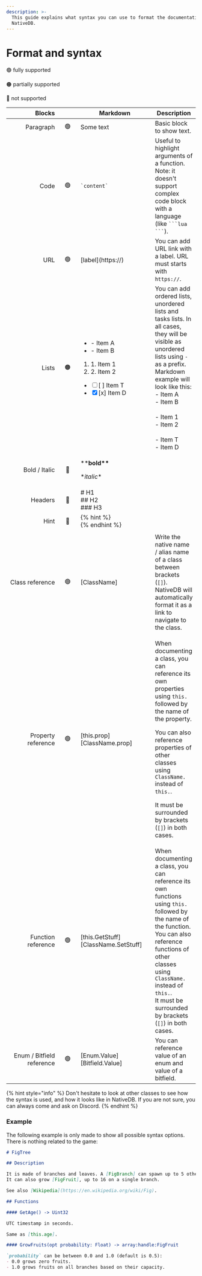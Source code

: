 ```yaml
---
description: >-
  This guide explains what syntax you can use to format the documentation for
  NativeDB.
---
```


# Format and syntax

🟢 fully supported

🟠 partially supported

🔴 not supported

<table data-full-width="true"><thead><tr><th width="165" align="right">Blocks</th><th width="57" align="center"></th><th width="201">Markdown</th><th>Description</th></tr></thead><tbody><tr><td align="right">Paragraph</td><td align="center">🟢​​</td><td>Some text</td><td>Basic block to show text.</td></tr><tr><td align="right">Code</td><td align="center">🟢​​</td><td><code>`content`</code></td><td>Useful to highlight arguments of a function.<br>Note: it doesn't support complex code block with a language (like <code>```lua ```</code>).</td></tr><tr><td align="right">URL</td><td align="center">🟢</td><td>[label](https://)</td><td>You can add URL link with a label. URL must starts with <code>https://</code>.</td></tr><tr><td align="right">Lists</td><td align="center">🟠​</td><td><ul><li>- Item A</li><li>- Item B</li></ul><ol><li>1. Item 1</li><li>2. Item 2</li></ol><ul class="contains-task-list"><li><input type="checkbox">[ ] Item T</li><li><input type="checkbox" checked>[x] Item D</li></ul></td><td>You can add ordered lists, unordered lists and tasks lists. In all cases, they will be visible as unordered lists using <code>-</code> as a prefix. Markdown example will look like this:<br>- Item A<br>- Item B<br><br>- Item 1<br>- Item 2<br><br>- Item T<br>- Item D</td></tr><tr><td align="right">Bold / Italic</td><td align="center">🔴​</td><td><p>**<strong>bold**</strong></p><p>*<em>italic</em>*</p></td><td></td></tr><tr><td align="right">Headers</td><td align="center">🔴</td><td># H1<br>## H2<br>### H3</td><td></td></tr><tr><td align="right">Hint</td><td align="center">🔴</td><td>{% hint %}<br>{% endhint %}</td><td></td></tr><tr><td align="right"></td><td align="center"></td><td></td><td></td></tr><tr><td align="right">Class reference</td><td align="center">🟢</td><td>[ClassName]</td><td>Write the native name / alias name of a class between brackets (<code>[]</code>). NativeDB will automatically format it as a link to navigate to the class.</td></tr><tr><td align="right">Property reference</td><td align="center">🟢</td><td>[this.prop]<br>[ClassName.prop]</td><td><p>When documenting a class, you can reference its own properties using <code>this.</code> followed by the name of the property.</p><p>You can also reference properties of other classes using <code>ClassName.</code> instead of <code>this.</code>.</p><p>It must be surrounded by brackets (<code>[]</code>) in both cases.</p></td></tr><tr><td align="right">Function reference</td><td align="center">🟢</td><td>[this.GetStuff]<br>[ClassName.SetStuff]</td><td>When documenting a class, you can reference its own functions using <code>this.</code> followed by the name of the function.<br>You can also reference functions of other classes using <code>ClassName.</code> instead of <code>this.</code>.<br>It must be surrounded by brackets (<code>[]</code>) in both cases.</td></tr><tr><td align="right">Enum / Bitfield<br>reference</td><td align="center">🟢</td><td>[Enum.Value]<br>[Bitfield.Value]</td><td>You can reference value of an enum and value of a bitfield.</td></tr></tbody></table>

{% hint style="info" %}
Don't hesitate to look at other classes to see how the syntax is used, and how it looks like in NativeDB. If you are not sure, you can always come and ask on Discord.
{% endhint %}

### Example

The following example is only made to show all possible syntax options. There is nothing related to the game:

```markdown
# FigTree

## Description

It is made of branches and leaves. A [FigBranch] can spawn up to 5 other branches. 
It can also grow [FigFruit], up to 16 on a single branch.

See also [Wikipedia](https://en.wikipedia.org/wiki/Fig).

## Functions

#### GetAge() -> Uint32

UTC timestamp in seconds.

Same as [this.age].

#### GrowFruits(opt probability: Float) -> array:handle:FigFruit

`probability` can be between 0.0 and 1.0 (default is 0.5):
- 0.0 grows zero fruits.
- 1.0 grows fruits on all branches based on their capacity.
```

